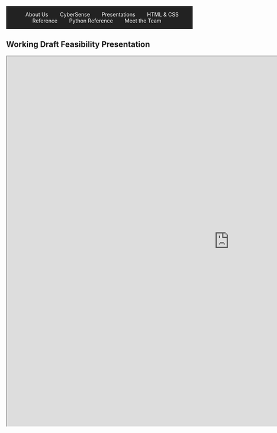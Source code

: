 <nav style="background-color: #222; padding: 1em; text-align: center;">
    <a href="#about" style="color: #fff; text-decoration: none; margin: 0 1em;">About Us</a>
    <a href="#cybersense" style="color: #fff; text-decoration: none; margin: 0 1em;">CyberSense</a>
    <a href="#presentations" style="color: #fff; text-decoration: none; margin: 0 1em;">Presentations</a>
    <a href="#htmlcss" style="color: #fff; text-decoration: none; margin: 0 1em;">HTML & CSS Reference</a>
    <a href="#python" style="color: #fff; text-decoration: none; margin: 0 1em;">Python Reference</a>
    <a href="team_bios.md" style="color: #fff; text-decoration: none; margin: 0 1em;">Meet the Team</a>
</nav>

## Working Draft Feasibility Presentation

<iframe src="https://docs.google.com/presentation/d/1qRXgA3l5oJzc8KfsVmmoknEkEK3Q4GqsrCglcP_bCY0/edit#slide=id.g2e51963c54e_2_0" width="1200" height="1000"></iframe>

